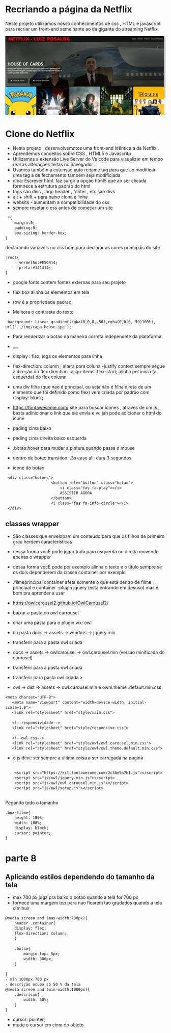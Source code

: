 # Recriando a página da Netflix 
Neste projeto utilizamos nosso conhecimentos de css , HTML e javascript para recriar um front-end semelhante ao da gigante do streaming Netflix

![](img/Capturar.PNG)

# Clone do Netflix 
- Neste projeto , desenvolvemntos uma front-end idêntica a da Netflix . 
- Aprendemos conceitos sobre CSS , HTML5 e Javascritp 
- Utilizamos a extensão Live Server do Vs code para visualizar em tempo real as 
alterações feitas no navegador .
- Usamos também a extensão auto rename tag para que ao modificar uma tag a de fechamento também seja modificiada 
- dica: Escrever html. faz surgir a opção html5 que ao ser clicada formnece a estrutura 
padrão do html 
- tags são divs , logo header , footer , etc são divs 
- alt + shift + para baixo clona a linha 
- webkits - aumentam a compatibilidade do css 
- sempre resetar o css antes de começar um site 

```
 *{
    margin:0;
    padding:0;
    box-sizing: border-box;
}
``` 
declarando variaveis no css bom para declarar as cores principais do site 
```
:root{
    --vermelho:#E50914;
    --preta:#141414;
}
```
- google fonts contem fontes externas para seu projeto 

- flex box alinha os elementos em tela 
- row é a propriedade padrao 

- Melhora o contraste do texto 
```
 background: linear-gradient(rgba(0,0,0,.50),rgba(0,0,0,.50)100%),  url('../img/capa-house.jpg');
```` 
- Para renderizar o botao da maneira correta independete da plataforma 
-  <button role="button" class="botao">
- display : flex; joga os elementos para linha 
- flex-direction: column ; altera para coluna 
-justify context sempre segue a direção do flex direction 
-align-items: flex-start; alinha pel inicio (a esquerda) do flex column
- uma div filha (que nao é principal, ou seja não é filha direta de um elemento que foi definido como flex) vem criada por padrão com display:  block; 
- https://fontawesome.com/ site para buscar icones , atraves de um js , basta adinicionar o link que ele envia e vc jah pode adicionar o html do icone  <script src="https://kit.fontawesome.com/2c36e9b7b1.js"></script>

- pading cima baixo 
- pading cima direita baixo esquerda 
- .botao:hover para mudar a pintura quando passa o mouse 
- dentro de botao transition: .3s ease all; dura 3 segundos 

- icone do botao 
```
 <div class="botoes">
                    <button role="button" class="botao">
                        <i class="fas fa-play"></i>
                        ASSISTIR AGORA
                    </button>
                    <i class="fas fa-info-circle"></i>
 </div>
``` 
## classes wrapper 
- São classes que envelopam um conteúdo para que os filhos de primeiro grau herdem características 
- dessa forma vocÊ pode jogar tudo para esquerda ou direita movendo apenas o wrapper 
 - dessa forma vocÊ pode por exemplo alinha o texto e o titulo sempre se os dois dependerem da classe container por exemplo 

 - .filmeprincipal container afeta somente o que está dentro de filme principal e container 
 -plugin jquery (está entrando em desuso) mas é bom pra aprender a usar 
 - https://owlcarousel2.github.io/OwlCarousel2/
 - baixar a pasta do owl carrousel 
 - criar uma pasta para o plugin wx: owl 
 - na pasta docs -> assets -> vendors -> jquery.min 
 - transferir para a pasta owl criada 
 - docs -> assets -> owlcarousel -> owl.carousel.min (versao minificada do carousel)
 - transferir para a pasta owl criada 
 - transferir para pasta owl criada > 
 - owl -> dist -> assets -> owl.carousel.min e ownl.theme .default.min.css 
 ```
 <meta charset="UTF-8">
    <meta name="viewport" content="width=device-width, initial-scale=1.0">
    <link rel="stylesheet" href="style/main.css">

    <!--responsividade-->
    <link rel="stylesheet" href="style/responsive.css">

    <!--owl css-->
    <link rel="stylesheet" href="style/owl/owl.carousel.min.css">
    <link rel="stylesheet" href="style/owl/owl.theme.default.min.css">
```
- o js deve ser sempre a ultima coisa a ser carregada na pagina 

```

    <script src="https://kit.fontawesome.com/2c36e9b7b1.js"></script>
    <script src="js/owl/jquery.min.js"></script>
    <script src="js/owl/owl.carousel.min.js"></script>
    <script src="js/owl/setup.js"></script>
 

``` 
Pegando todo o tamanho
```
.box-filme{
    height: 100%;
    width: 100%;
    display: block;
    cursor: pointer;
}
```
# parte 8 

## Aplicando estilos dependendo do tamanho da tela 


- máx 700 px  joga pra baixo o botao quando a tela for 700 px 
- fornece uma margem top para nao ficarem tao grudados quando a tela diminuir 
```
@media screen and (max-width:700px){
    header .container{
    display: flex;
    flex-direction: column;
    }

    .botao{
        margin-top: 5px;
        width: 300px;
    }

}
- min 1000px 700 px 
- descrição ocupa só 50 % da tela 
@media screen and (min-width:1000px){
    .descricao{
        width: 50%;
    }
}
```
- cursor: pointer; 
- muda o cursor em cima do objeto 